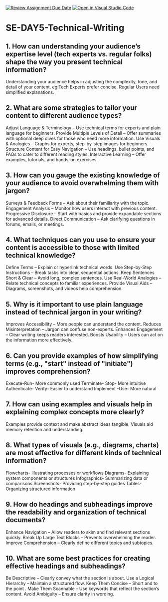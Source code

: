 [![Review Assignment Due Date](https://classroom.github.com/assets/deadline-readme-button-22041afd0340ce965d47ae6ef1cefeee28c7c493a6346c4f15d667ab976d596c.svg)](https://classroom.github.com/a/zsAR-pyY)
[![Open in Visual Studio Code](https://classroom.github.com/assets/open-in-vscode-2e0aaae1b6195c2367325f4f02e2d04e9abb55f0b24a779b69b11b9e10269abc.svg)](https://classroom.github.com/online_ide?assignment_repo_id=18469296&assignment_repo_type=AssignmentRepo)
# SE-DAY5-Technical-Writing
## 1. How can understanding your audience’s expertise level (tech experts vs. regular folks) shape the way you present technical information?

Understanding your audience helps in adjusting the complexity, tone, and detail of your content.
 eg:Tech Experts prefer concise.
    Regular Users need simplified explanations.
    
## 2. What are some strategies to tailor your content to different audience types?
Adjust Language & Terminology – Use technical terms for experts and plain language for beginners.
Provide Multiple Levels of Detail – Offer summaries with optional deep dives for those who need more information.
Use Visuals & Analogies – Graphs for experts, step-by-step images for beginners.
Structure Content for Easy Navigation – Use headings, bullet points, and FAQs to cater to different reading styles.
Interactive Learning – Offer examples, tutorials, and hands-on exercises.

## 3. How can you gauge the existing knowledge of your audience to avoid overwhelming them with jargon?
Surveys & Feedback Forms – Ask about their familiarity with the topic.
Engagement Analysis – Monitor how users interact with previous content.
Progressive Disclosure – Start with basics and provide expandable sections for advanced details.
Direct Communication – Ask clarifying questions in forums, emails, or meetings.

## 4. What techniques can you use to ensure your content is accessible to those with limited technical knowledge?
Define Terms – Explain or hyperlink technical words.
Use Step-by-Step Instructions – Break tasks into clear, sequential actions.
Keep Sentences Short & Clear – Avoid long, complex sentences.
Use Real-World Analogies – Relate technical concepts to familiar experiences.
Provide Visual Aids – Diagrams, screenshots, and videos help comprehension.

## 5. Why is it important to use plain language instead of technical jargon in your writing?

Improves Accessibility – More people can understand the content.
Reduces Misinterpretation – Jargon can confuse non-experts.
Enhances Engagement – Clear writing keeps readers interested.
Boosts Usability – Users can act on the information more effectively.

## 6. Can you provide examples of how simplifying terms (e.g., "start" instead of "initiate") improves comprehension?

Execute-Run-	More commonly used
Terminate-	Stop-	More intuitive
Authenticate-	Verify-	Easier to understand
Implement	-Use-	More natural

## 7. How can using examples and visuals help in explaining complex concepts more clearly?

Examples provide context and make abstract ideas tangible.
Visuals aid memory retention and understanding.

## 8. What types of visuals (e.g., diagrams, charts) are most effective for different kinds of technical information?

Flowcharts-	Illustrating processes or workflows
Diagrams-	Explaining system components or structures
Infographics-	Summarizing data or comparisons
Screenshots-	Providing step-by-step guides
Tables-	Organizing structured information

## 9. How do headings and subheadings improve the readability and organization of technical documents?

Enhance Navigation – Allow readers to skim and find relevant sections quickly.
Break Up Large Text Blocks – Prevents overwhelming the reader.
Improve Comprehension – Clearly define different topics and subtopics.

## 10. What are some best practices for creating effective headings and subheadings?

Be Descriptive – Clearly convey what the section is about.
Use a Logical Hierarchy – Maintain a structured flow.
Keep Them Concise – Short and to the point .
Make Them Scannable – Use keywords that reflect the section’s content.
Avoid Ambiguity – Ensure clarity in wording.

